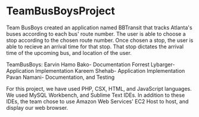 # TeamBusBoysProject
Team BusBoys created an application named BBTransit that tracks Atlanta's buses according to each bus' route number. The user is able to choose a stop according to the chosen route number. Once chosen a stop, the user is able to recieve an arrival time for that stop. That stop dictates the arrival time of the upcoming bus, and location of the user.

TeamBusBoys:
Earvin Hamo Bako- Documentation
Forrest Lybarger-Application Implementation
Kareem Shehab- Application Implementation
Pavan Namani- Documentation, and Testing

For this project, we have used PHP, CSX, HTML, and JavaScript languages. We used MySQL Workbench, and Sublime Text IDEs. In addition to these IDEs, the team chose to use Amazon Web Services' EC2 Host to host, and display our web browser.
